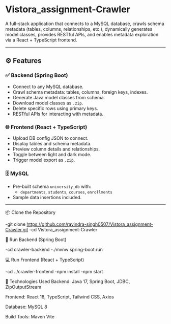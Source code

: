 # Vistora_assignment-Crawler
A full-stack application that connects to a MySQL database, crawls schema metadata (tables, columns, relationships, etc.), dynamically generates model classes, provides RESTful APIs, and enables metadata exploration via a React + TypeScript frontend.

---

## ⚙️ Features

### ✅ Backend (Spring Boot)
- Connect to any MySQL database.
- Crawl schema metadata: tables, columns, foreign keys, indexes.
- Generate Java model classes from schema.
- Download model classes as `.zip`.
- Delete specific rows using primary keys.
- RESTful APIs for interacting with metadata.

### 🌐 Frontend (React + TypeScript)
- Upload DB config JSON to connect.
- Display tables and schema metadata.
- Preview column details and relationships.
- Toggle between light and dark mode.
- Trigger model export as `.zip`.

### 🗄️ MySQL
- Pre-built schema `university_db` with:
  - `departments`, `students`, `courses`, `enrollments`
- Sample data insertions included.

---
📦 Clone the Repository

-git clone https://github.com/ravindra-singh0507/Vistora_assignment-Crawler.git
-cd Vistora_assignment-Crawler

🔧 Run Backend (Spring Boot)

-cd crawler-backend
-./mvnw spring-boot:run

💻 Run Frontend (React + TypeScript)

-cd ../crawler-frontend
-npm install
-npm start

📌 Technologies Used
Backend:
Java 17,
Spring Boot,
JDBC,
ZipOutputStream

Frontend:
React 18,
TypeScript,
Tailwind CSS,
Axios

Database:
MySQL 8

Build Tools:
Maven
Vite
